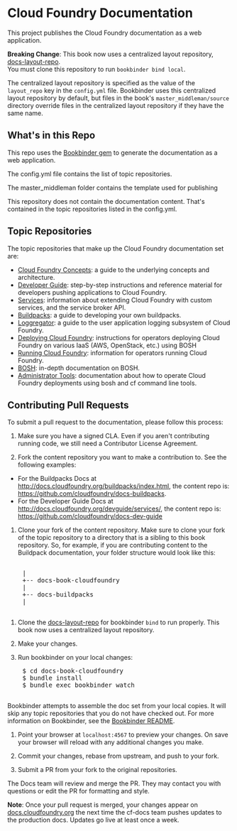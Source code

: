 # Cloud Foundry Documentation

This project publishes the Cloud Foundry documentation as a web application.

**Breaking Change**: This book now uses a centralized layout repository, [docs-layout-repo](https://github.com/pivotal-cf/docs-layout-repo).  
You must clone this repository to run `bookbinder bind local`.

The centralized layout repository is specified as the value of the `layout_repo` key in the `config.yml` file. 
Bookbinder uses this centralized layout repository by default, but files in the book's `master_middleman/source` directory override files in the centralized layout repository if they have the same name.

## What's in this Repo

This repo uses the [Bookbinder gem](http://github.com/pivotal-cf/docs-bookbinder) to generate the documentation as a web application.

The config.yml file contains the list of topic repositories.

The master_middleman folder contains the template used for publishing

This repository does not contain the documentation content. That's contained in the topic repositories listed in the config.yml.

## Topic Repositories

The topic repositories that make up the Cloud Foundry documentation set are:

* [Cloud Foundry Concepts](http://github.com/cloudfoundry/docs-cloudfoundry-concepts): a guide to the underlying concepts and architecture.
* [Developer Guide](http://github.com/cloudfoundry/docs-dev-guide): step-by-step instructions and reference material for developers pushing applications to Cloud Foundry.
* [Services](http://github.com/cloudfoundry/docs-services): information about extending Cloud Foundry with custom services, and the service broker API.
* [Buildpacks](http://github.com/cloudfoundry/docs-buildpacks): a guide to developing your own buildpacks.
* [Loggregator](http://github.com/cloudfoundry/docs-loggregator): a guide to the user application logging subsystem of Cloud Foundry.
* [Deploying Cloud Foundry](http://github.com/cloudfoundry/docs-deploying-cf): instructions for operators deploying Cloud Foundry on various IaaS (AWS, OpenStack, etc.) using BOSH
* [Running Cloud Foundry](http://github.com/cloudfoundry/docs-running-cf): information for operators running Cloud Foundry.
* [BOSH](http://github.com/cloudfoundry/docs-bosh): in-depth documentation on BOSH.
* [Administrator Tools](https://github.com/cloudfoundry/docs-cf-admin): documentation about how to operate Cloud Foundry deployments using bosh and cf command line tools.

## Contributing Pull Requests

To submit a pull request to the documentation, please follow this process:

1. Make sure you have a signed CLA. Even if you aren't contributing running code, we still need a Contributor License Agreement.

1. Fork the content repository you want to make a contribution to. See the following examples:
* For the Buildpacks Docs at http://docs.cloudfoundry.org/buildpacks/index.html, the content repo is: https://github.com/cloudfoundry/docs-buildpacks. 
* For the Developer Guide Docs at http://docs.cloudfoundry.org/devguide/services/, the content repo is: https://github.com/cloudfoundry/docs-dev-guide

1. Clone your fork of the content repository. Make sure to clone your fork of the topic repository to a directory that is a sibling to this book repository. So, for example, if you are contributing content to the Buildpack documentation, your folder structure would look like this:

  <pre>

    |
    +-- docs-book-cloudfoundry
    |
    +-- docs-buildpacks
    |
  </pre>

1. Clone the [docs-layout-repo](https://github.com/pivotal-cf/docs-layout-repo) for bookbinder `bind` to run properly. This book now uses a centralized layout repository.

1. Make your changes. 
 
1. Run bookbinder on your local changes:

  <pre>
    $ cd docs-book-cloudfoundry
    $ bundle install
    $ bundle exec bookbinder watch
  </pre>

  Bookbinder attempts to assemble the doc set from your local copies.
  It will skip any topic repositories that you do not have checked out. For more information on Bookbinder, see the <a href="https://github.com/pivotal-cf/bookbinder#bookbinder">Bookbinder README</a>. 

1. Point your browser at <code>localhost:4567</code> to preview your changes. On save your browser will reload with any additional changes you make. 

1. Commit your changes, rebase from upstream, and push to your fork.

1. Submit a PR from your fork to the original repositories.

The Docs team will review and merge the PR. They may contact you with questions or edit the PR for formatting and style. 

**Note**: Once your pull request is merged, your changes appear on [docs.cloudfoundry.org](http://docs.cloudfoundry.org) the next time the cf-docs team
pushes updates to the production docs. Updates go live at least once a week.
